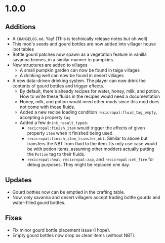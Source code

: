 # 1.0.0
## Additions
- A `CHANGELOG.md`. Yay! (This is technically release notes but oh well).
- This mod's seeds and gourd bottles are now added into villager house loot tables
- Bottle gourd patches now spawn as a vegetation feature in vanilla savanna biomes, in a similar manner to pumpkins.
- New structures are added to villages
  - A small pumpkin garden can now be found in taiga villages
  - A drinking well can now be found in desert villages
- A new data-driven drinking system. The player can now drink the contents of gourd
  bottles and trigger effects.
  - By default, there's already recipes for water, honey, milk, and potion. How
    to write these fluids in the recipes would need a documentation
  - Honey, milk, and potion would need other mods since this mod does not come with
    those fluids.
  - Added a new recipe loading condition `recicropal:fluid_tag_empty`, accepting a
    property `tag`
  - Added a few `drink_result_type`s:
    - `recicropal:finish_item` would trigger the effects of given property `item`
      when it finished being used.
    - `recicropal:finish_item_transfer_nbt`. Similar to above but transfers the NBT from
      fluid to the item. Its only use case would be with potion items, assuming other modders
      actually putting the `Potion` tag to their fluids.
    - `recicropal:heal`, `recicropal:zap`, and `recicropal:set_fire` for debug purposes.
      They might be replaced one day.

## Updates
- Gourd bottles now can be emptied in the crafting table.
- Now, only savanna and desert villagers accept trading bottle gourds and water-filled gourd bottles.

## Fixes
- Fix minor gourd bottle placement issue (I hope).
- Empty gourd bottles now drop as clean items (without NBT).